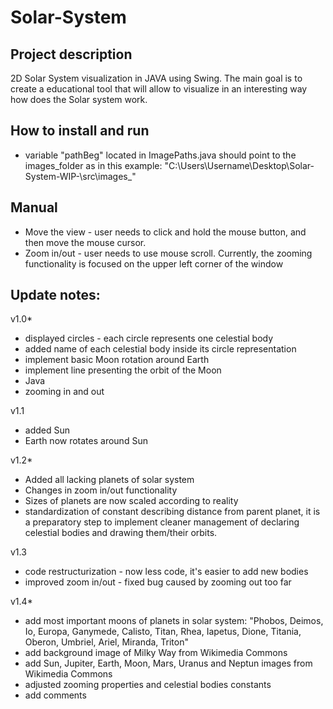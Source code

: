 # Solar-System


## Project description
2D Solar System visualization in JAVA using Swing. The main goal is to create a educational tool that will allow to visualize in an interesting way how does the Solar system work.


## How to install and run
- variable "pathBeg" located in ImagePaths.java should point to the images_folder as in this example: "C:\\Users\\Username\\Desktop\\Solar-System-WIP-\\src\\images_"

## Manual
- Move the view - user needs to click and hold the mouse button, and then move the mouse cursor.
 - Zoom in/out - user needs to use mouse scroll. Currently, the zooming functionality is focused on the upper left corner of the window

## Update notes:

v1.0*

- displayed circles - each circle represents one celestial body
- added name of each celestial body inside its circle representation
- implement basic Moon rotation around Earth
- implement line presenting the orbit of the Moon
- Java
- zooming in and out

v1.1
- added Sun
- Earth now rotates around Sun

v1.2*
- Added all lacking planets of solar system
- Changes in zoom in/out functionality
- Sizes of planets are now scaled according to reality
- standardization of constant describing distance from parent planet,
it is a preparatory step to implement cleaner management of declaring
celestial bodies and drawing them/their orbits.

v1.3
- code restructurization - now less code, it's easier to add new bodies
- improved zoom in/out - fixed bug caused by zooming out too far

v1.4*
- add most important moons of planets in solar system: "Phobos, Deimos, Io, Europa, Ganymede, Calisto, Titan, Rhea, Iapetus, Dione, Titania, Oberon, Umbriel, Ariel, Miranda, Triton"
- add background image of Milky Way from Wikimedia Commons
- add Sun, Jupiter, Earth, Moon, Mars, Uranus and Neptun images from Wikimedia Commons
- adjusted zooming properties and celestial bodies constants
- add comments
